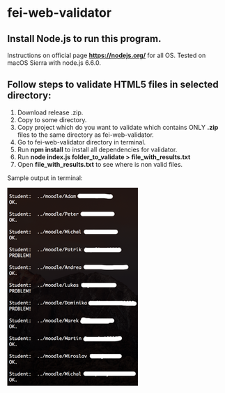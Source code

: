 # fei-web-validator

## Install Node.js to run this program.
Instructions on official page **https://nodejs.org/** for all OS.
Tested on macOS Sierra with node.js 6.6.0.

## Follow steps to validate HTML5 files in selected directory:
1. Download release .zip.
2. Copy to some directory.
3. Copy project which do you want to validate which contains ONLY **.zip** files to the same directory as fei-web-validator.
4. Go to fei-web-validator directory in terminal.
5. Run **npm install** to install all dependencies for validator.
6. Run **node index.js folder_to_validate > file_with_results.txt**
7. Open **file_with_results.txt** to see where is non valid files.

Sample output in terminal: 

![alt text](https://github.com/erichstark/fei-web-validator/blob/master/docs/img/terminal_output.png "Program output.")
